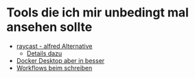 # Tools die ich mir unbedingt mal ansehen sollte

- [raycast - alfred Alternative](https://www.raycast.com)
  - [Details dazu](https://www.youtube.com/watch?v=hZ2hXMi-h8I)
- [Docker Desktop aber in besser](https://orbstack.dev)
- [Workflows beim schreiben](https://espanso.org)
